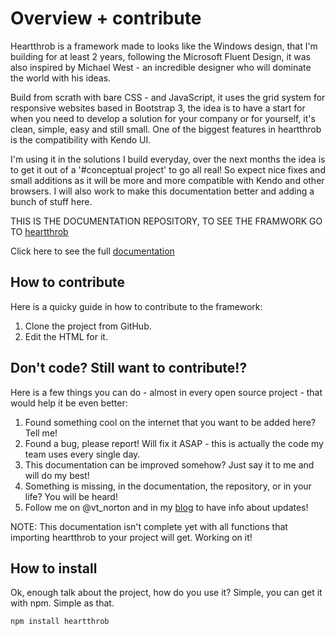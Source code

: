 # Overview + contribute
Heartthrob is a framework made to looks like the Windows design, that I'm building for at least 2 years, following the Microsoft Fluent Design, it was also inspired by Michael West - an incredible designer who will dominate the world with his ideas.

Build from scrath with bare CSS - and JavaScript, it uses the grid system for responsive websites based in Bootstrap 3, the idea is to have a start for when you need to develop a solution for your company or for yourself, it's clean, simple, easy and still small. One of the biggest features in heartthrob is the compatibility with Kendo UI.

I'm using it in the solutions I build everyday, over the next months the idea is to get it out of a '#conceptual project' to go all real! So expect nice fixes and small additions as it will be more and more compatible with Kendo and other browsers. I will also work to make this documentation better and adding a bunch of stuff here.

THIS IS THE DOCUMENTATION REPOSITORY, TO SEE THE FRAMWORK GO TO [heartthrob](https://github.com/vtnorton/Heartthrob/)

Click here to see the full [documentation](http://heartthrob.vtnorton.com/) 

## How to contribute
Here is a quicky guide in how to contribute to the framework:

1. Clone the project from GitHub.
2. Edit the HTML for it.

## Don't code? Still want to contribute!?
Here is a few things you can do - almost in every open source project - that would help it be even better:

1. Found something cool on the internet that you want to be added here? Tell me!
2. Found a bug, please report! Will fix it ASAP - this is actually the code my team uses every single day.
3. This documentation can be improved somehow? Just say it to me and will do my best!
4. Something is missing, in the documentation, the repository, or in your life? You will be heard!
5. Follow me on @vt_norton and in my [blog](https://vtnorton.com/blog) to have info about updates!

NOTE: This documentation isn't complete yet with all functions that importing heartthrob to your project will get. Working on it!

## How to install
Ok, enough talk about the project, how do you use it? Simple, you can get it with npm. Simple as that.

```bash
npm install heartthrob
```
